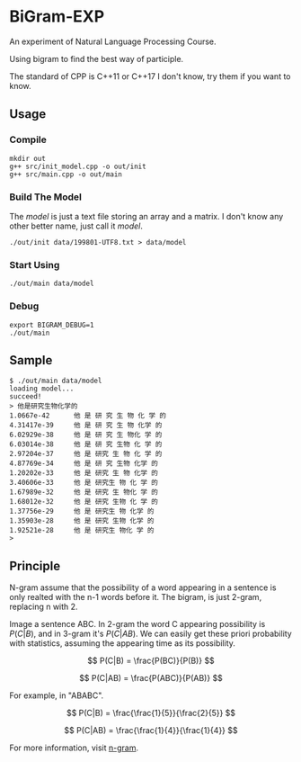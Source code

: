 # BiGram-EXP

An experiment of Natural Language Processing Course.

Using bigram to find the best way of participle.

The standard of CPP is C++11 or C++17 I don't know, try them if you want to know.

## Usage

### Compile

```
mkdir out
g++ src/init_model.cpp -o out/init
g++ src/main.cpp -o out/main
```

### Build The Model

The *model* is just a text file storing an array and a matrix. I don't know any other better name, just call it *model*.

```
./out/init data/199801-UTF8.txt > data/model
```

### Start Using

```
./out/main data/model
```

### Debug

```
export BIGRAM_DEBUG=1
./out/main
```

## Sample

```
$ ./out/main data/model
loading model...
succeed!
> 他是研究生物化学的
1.0667e-42      他 是 研 究 生 物 化 学 的
4.31417e-39     他 是 研 究 生 物 化学 的
6.02929e-38     他 是 研 究 生 物化 学 的
6.03014e-38     他 是 研 究 生物 化 学 的
2.97204e-37     他 是 研究 生 物 化 学 的
4.87769e-34     他 是 研 究 生物 化学 的
1.20202e-33     他 是 研究 生 物 化学 的
3.40606e-33     他 是 研究生 物 化 学 的
1.67989e-32     他 是 研究 生 物化 学 的
1.68012e-32     他 是 研究 生物 化 学 的
1.37756e-29     他 是 研究生 物 化学 的
1.35903e-28     他 是 研究 生物 化学 的
1.92521e-28     他 是 研究生 物化 学 的
>
```

## Principle

N-gram assume that the possibility of a word appearing in a sentence is only realted with the n-1 words before it. The bigram, is just 2-gram, replacing n with 2.

Image a sentence ABC. In 2-gram the word C appearing possibility is $P(C|B)$, and in 3-gram it's $P(C|AB)$.
We can easily get these priori probability with statistics, assuming the appearing time as its possibility.

$$
P(C|B) = \frac{P(BC)}{P(B)}
$$

$$
P(C|AB) = \frac{P(ABC)}{P(AB)}
$$

For example, in "ABABC".

$$
P(C|B) = \frac{\frac{1}{5}}{\frac{2}{5}}
$$

$$
P(C|AB) = \frac{\frac{1}{4}}{\frac{1}{4}}
$$

For more information, visit [n-gram](https://en.wikipedia.org/wiki/N-gram).

